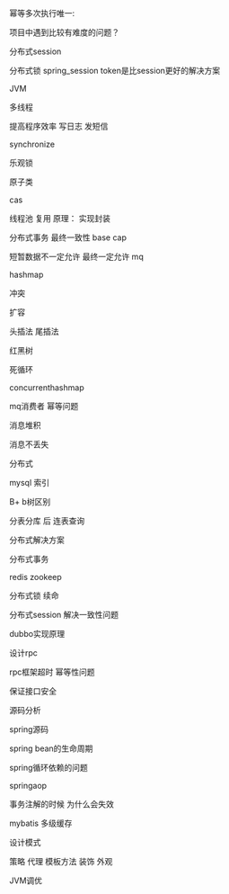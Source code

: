 幂等多次执行唯一:

项目中遇到比较有难度的问题？

分布式session



分布式锁   spring_session   token是比session更好的解决方案





JVM





多线程

提高程序效率       写日志  发短信

synchronize

乐观锁

原子类

cas



线程池 复用       原理：              实现封装





分布式事务   最终一致性  base cap

短暂数据不一定允许  最终一定允许          mq





hashmap

冲突

扩容

头插法  尾插法

红黑树

死循环

concurrenthashmap



mq消费者 幂等问题

消息堆积

消息不丢失

分布式



mysql 索引

B+ b树区别



分表分库  后 连表查询



分布式解决方案



分布式事务

redis zookeep

分布式锁  续命

分布式session 解决一致性问题

dubbo实现原理





设计rpc



rpc框架超时 幂等性问题

保证接口安全



源码分析

spring源码

spring bean的生命周期



spring循环依赖的问题



springaop



事务注解的时候 为什么会失效



mybatis 多级缓存



设计模式

策略 代理 模板方法  装饰  外观



JVM调优